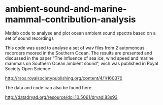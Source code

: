 # ambient-sound-and-marine-mammal-contribution-analysis
Matlab code to analyse and plot ocean ambient sound spectra based on a set of sound recordings

This code was used to analyse a set of wav files from  2 automonous recorders moored in the Southern Ocean. The results are presented and discussed in the paper "The influence of sea ice, wind speed and marine mammals on Southern Ocean ambient sound", wich was published in Royal Society Open Science:

http://rsos.royalsocietypublishing.org/content/4/1/160370

The data and code can also be found here:

http://datadryad.org/resource/doi:10.5061/dryad.83s93
